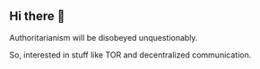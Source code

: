 ## Hi there 👋

Authoritarianism will be disobeyed unquestionably.

So, interested in stuff like TOR and decentralized communication.
